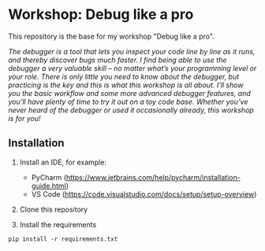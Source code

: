 # Workshop: Debug like a pro

This repository is the base for my workshop "Debug like a pro". 

_The debugger is a tool that lets you inspect your code line by line as it runs, and thereby discover bugs much faster. 
I find being able to use the debugger a very valuable skill – no matter what’s your programming level or your role. 
There is only little you need to know about the debugger, but practicing is the key and this is what this workshop is 
all about. I’ll show you the basic workflow and some more advanced debugger features, and you’ll have plenty of time to 
try it out on a toy code base. Whether you’ve never heard of the debugger or used it occasionally already, this 
workshop is for you!_

## Installation

1. Install an IDE, for example:
    * PyCharm (https://www.jetbrains.com/help/pycharm/installation-guide.html)
    * VS Code (https://code.visualstudio.com/docs/setup/setup-overview)

2. Clone this repository

3. Install the requirements
```shell script
pip install -r requirements.txt
```
